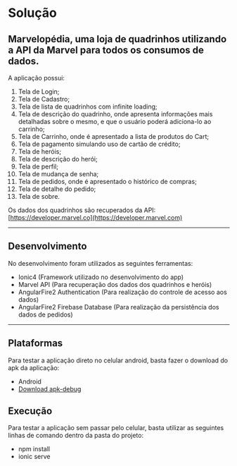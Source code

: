 # Solução
## Marvelopédia, uma loja de quadrinhos utilizando a API da Marvel para todos os consumos de dados.
A aplicação possui:
1. Tela de Login;
2. Tela de Cadastro;
3. Tela de lista de quadrinhos com infinite loading;
4. Tela de descrição do quadrinho, onde apresenta informações mais detalhadas sobre o mesmo,
    e que o usuário poderá adiciona-lo ao carrinho;
5. Tela de Carrinho, onde é apresentado a lista de produtos do Cart;
6. Tela de pagamento simulando uso de cartão de crédito; 
7. Tela de heróis; 
8. Tela de descrição do herói;
9. Tela de perfil;
10. Tela de mudança de senha;
11. Tela de pedidos, onde é apresentado o histórico de compras;
12. Tela de detalhe do pedido;
13. Tela de sobre. 

Os dados dos quadrinhos são recuperados da API: [https://developer.marvel.co](https://developer.marvel.com)

---------------------
## Desenvolvimento 
No desenvolvimento foram utilizados as seguintes ferramentas:  
* Ionic4 (Framework utilizado no desenvolvimento do app)
* Marvel API (Para recuperação dos dados dos quadrinhos e heróis) 
* AngularFire2 Authentication (Para realização do controle de acesso aos dados)
* AngularFire2 Firebase Database (Para realização da persistência dos dados de pedidos)

--------------------

## Plataformas 
Para testar a aplicação direto no celular android, basta fazer o download do apk da aplicação: 

* Android
* [Download apk-debug](https://drive.google.com/open?id=1ZrQ6lE-aqryHHPV48VsDjTPA0rQT5S66)
 
 ## Execução 
 Para testar a aplicação sem passar pelo celular, basta utilizar as seguintes linhas de comando dentro da pasta do projeto: 
 
 * npm install
 * ionic serve
 
 
 
 
